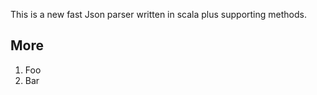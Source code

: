 This is a new fast Json parser written in scala 
plus supporting methods.


## More
   1. Foo
   2. Bar
